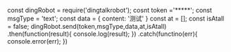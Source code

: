 
const dingRobot = require('dingtalkrobot');
cosnt token ='*****';
const msgType = 'text';
const data = {
    content: '测试'
}
const at = [];
const isAtall = false;
dingRobot.send(token,msgType,data,at,isAtall)
    .then(function(result){
        console.log(result);
    })
    .catch(functino(err){
        console.error(err);
    })
